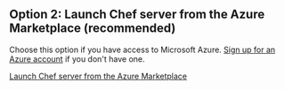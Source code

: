 ## Option 2: Launch Chef server from the Azure Marketplace (recommended)

Choose this option if you have access to Microsoft Azure. [Sign up for an Azure account](https://azure.microsoft.com/) if you don't have one.

<a class="button radius" href="/install-and-manage-your-own-chef-server/linux/install-chef-server/launch-chef-server-from-the-azure-marketplace/">Launch Chef server from the Azure Marketplace</a>
